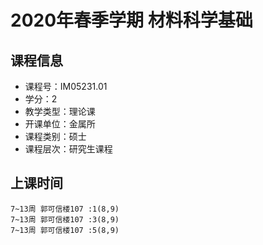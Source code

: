 # 2020年春季学期 材料科学基础 






## 课程信息

- 课程号：IM05231.01
- 学分：2
- 教学类型：理论课
- 开课单位：金属所
- 课程类别：硕士
- 课程层次：研究生课程

## 上课时间

```
7~13周 郭可信楼107 :1(8,9)
7~13周 郭可信楼107 :3(8,9)
7~13周 郭可信楼107 :5(8,9)
```


